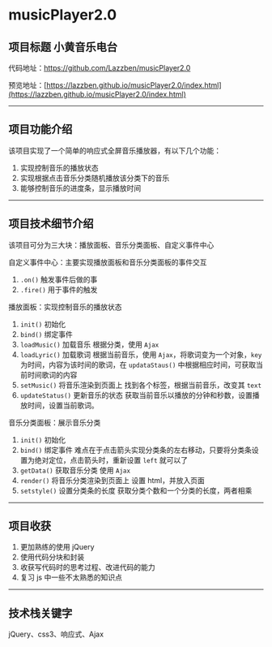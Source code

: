 # musicPlayer2.0
## 项目标题 小黄音乐电台
代码地址：https://github.com/Lazzben/musicPlayer2.0

预览地址：[https://lazzben.github.io/musicPlayer2.0/index.html](https://lazzben.github.io/musicPlayer2.0/index.html)

---
## 项目功能介绍
该项目实现了一个简单的响应式全屏音乐播放器，有以下几个功能：
1. 实现控制音乐的播放状态
2. 实现根据点击音乐分类随机播放该分类下的音乐
3. 能够控制音乐的进度条，显示播放时间
---
## 项目技术细节介绍
该项目可分为三大块：播放面板、音乐分类面板、自定义事件中心

自定义事件中心：主要实现播放面板和音乐分类面板的事件交互
1. `.on()`  触发事件后做的事
2. `.fire()` 用于事件的触发

播放面板：实现控制音乐的播放状态
1. `init()`  初始化
2. `bind()` 绑定事件
3. `loadMusic()` 加载音乐
根据分类，使用 `Ajax`
4. `loadLyric()` 加载歌词
根据当前音乐，使用 `Ajax`，将歌词变为一个对象，`key` 为时间，内容为该时间的歌词，在 `updataStaus()` 中根据相应时间，可获取当前时间歌词的内容
5. `setMusic()` 将音乐渲染到页面上
找到各个标签，根据当前音乐，改变其 `text`
6. `updateStatus()` 更新音乐的状态
获取当前音乐以播放的分钟和秒数，设置播放时间，设置当前歌词。

音乐分类面板：展示音乐分类
1. `init()` 初始化
2. `bind()` 绑定事件
难点在于点击箭头实现分类条的左右移动，只要将分类条设置为绝对定位，点击箭头时，重新设置 `left` 就可以了
3. `getData()` 获取音乐分类
使用 `Ajax`
4. `render()` 将音乐分类渲染到页面上
设置 html，并放入页面
5. `setstyle()` 设置分类条的长度
获取分类个数和一个分类的长度，两者相乘
---
## 项目收获
1. 更加熟练的使用 jQuery
2. 使用代码分块和封装
3. 收获写代码时的思考过程、改进代码的能力
4. 复习 js 中一些不太熟悉的知识点
---
## 技术栈关键字
jQuery、css3、响应式、Ajax